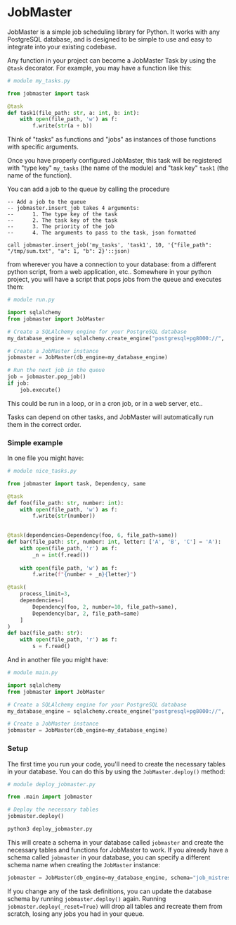 # JobMaster

JobMaster is a simple job scheduling library for Python. 
It works with any PostgreSQL database, and is designed to be simple to use and easy to integrate into your existing codebase.

Any function in your project can become a JobMaster Task by using the `@task` decorator.
For example, you may have a function like this:
```python
# module my_tasks.py

from jobmaster import task

@task
def task1(file_path: str, a: int, b: int):
    with open(file_path, 'w') as f:
        f.write(str(a + b))
```
Think of "tasks" as functions and "jobs" as instances of those functions with specific arguments.

Once you have properly configured JobMaster, this task will be registered with "type key" `my_tasks` (the name of the module) and "task key" `task1` (the name of the function). 

You can add a job to the queue by calling the procedure
```postgresql
-- Add a job to the queue
-- jobmaster.insert_job takes 4 arguments:
--      1. The type key of the task
--      2. The task key of the task
--      3. The priority of the job
--      4. The arguments to pass to the task, json formatted

call jobmaster.insert_job('my_tasks', 'task1', 10, '{"file_path": "/tmp/sum.txt", "a": 1, "b": 2}'::json)
```
from wherever you have a connection to your database: from a different python script, from a web application, etc..
Somewhere in your python project, you will have a script that pops jobs from the queue and executes them:

```python
# module run.py

import sqlalchemy
from jobmaster import JobMaster

# Create a SQLAlchemy engine for your PostgreSQL database
my_database_engine = sqlalchemy.create_engine("postgresql+pg8000://", ...)

# Create a JobMaster instance
jobmaster = JobMaster(db_engine=my_database_engine)

# Run the next job in the queue
job = jobmaster.pop_job()
if job:
    job.execute()
```
This could be run in a loop, or in a cron job, or in a web server, etc..

Tasks can depend on other tasks, and JobMaster will automatically run them in the correct order.

### Simple example

In one file you might have:
```python
# module nice_tasks.py

from jobmaster import task, Dependency, same

@task
def foo(file_path: str, number: int):
    with open(file_path, 'w') as f:
        f.write(str(number))
    

@task(dependencies=Dependency(foo, 6, file_path=same))
def bar(file_path: str, number: int, letter: ['A', 'B', 'C'] = 'A'):
    with open(file_path, 'r') as f:
        _n = int(f.read())
        
    with open(file_path, 'w') as f:
        f.write(f"{number + _n}{letter}")

@task(
    process_limit=3,
    dependencies=[
        Dependency(foo, 2, number=10, file_path=same), 
        Dependency(bar, 2, file_path=same)
    ]
)
def baz(file_path: str):
    with open(file_path, 'r') as f:
        s = f.read()
```

And in another file you might have:
```python
# module main.py

import sqlalchemy
from jobmaster import JobMaster

# Create a SQLAlchemy engine for your PostgreSQL database
my_database_engine = sqlalchemy.create_engine("postgresql+pg8000://", ...)

# Create a JobMaster instance
jobmaster = JobMaster(db_engine=my_database_engine)
```

### Setup

The first time you run your code, you'll need to create the necessary tables in your database. You can do this by using the `JobMaster.deploy()` method:
```python
# module deploy_jobmaster.py

from .main import jobmaster

# Deploy the necessary tables
jobmaster.deploy()
```

```bash
python3 deploy_jobmaster.py
```

This will create a schema in your database called `jobmaster` and create the necessary tables and functions for JobMaster to work.
If you already have a schema called `jobmaster` in your database, you can specify a different schema name when creating the `JobMaster` instance:
```python
jobmaster = JobMaster(db_engine=my_database_engine, schema="job_mistress")
```

If you change any of the task definitions, you can update the database schema by running `jobmaster.deploy()` again. Running `jobmaster.deploy(_reset=True)` will drop all tables and recreate them from scratch, losing any jobs you had in your queue.